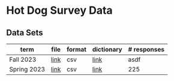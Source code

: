 # Hot Dog Survey Data

## Data Sets
| term | file | format | dictionary | # responses |
|------|------|--------|-|--|
| Fall 2023 | [link](DS-4002-fa22-survey-results.xlsx) | csv | [link](fall-22-data-dictionary.md) | asdf |
| Spring 2023 | [link](DS-4002-sp23-survey-results.csv) | csv | [link](spring-22-data-dictionary.md)| 225 |

